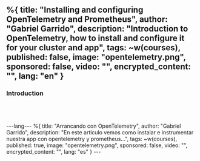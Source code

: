 %{
  title: "Installing and configuring OpenTelemetry and Prometheus",
  author: "Gabriel Garrido",
  description: "Introduction to OpenTelemetry, how to install and configure it for your cluster and app",
  tags: ~w(courses),
  published: false,
  image: "opentelemetry.png",
  sponsored: false,
  video: "",
  encrypted_content: "",
  lang: "en"
}
---

### **Introduction**
<br />

<br />

<br />
---lang---
%{
  title: "Arrancando con OpenTelemetry",
  author: "Gabriel Garrido",
  description: "En este articulo vemos como instalar e instrumentar nuestra app con opentelemetry y prometheus...",
  tags: ~w(courses),
  published: true,
  image: "opentelemetry.png",
  sponsored: false,
  video: "",
  encrypted_content: "",
  lang: "es"
}
---

<br />

<br />

<br />
